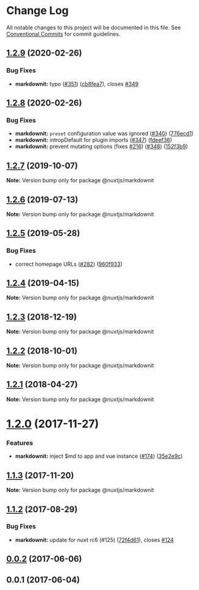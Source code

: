 # Change Log

All notable changes to this project will be documented in this file.
See [Conventional Commits](https://conventionalcommits.org) for commit guidelines.

## [1.2.9](https://github.com/nuxt/modules/compare/@nuxtjs/markdownit@1.2.8...@nuxtjs/markdownit@1.2.9) (2020-02-26)


### Bug Fixes

* **markdownit:** typo ([#351](https://github.com/nuxt/modules/issues/351)) ([cb8fea7](https://github.com/nuxt/modules/commit/cb8fea7afa550448b074a41298564cd0b3c00a9d)), closes [#349](https://github.com/nuxt/modules/issues/349)





## [1.2.8](https://github.com/nuxt/modules/compare/@nuxtjs/markdownit@1.2.7...@nuxtjs/markdownit@1.2.8) (2020-02-26)


### Bug Fixes

* **markdownit:** `preset` configuration value was ignored ([#340](https://github.com/nuxt/modules/issues/340)) ([776ecd1](https://github.com/nuxt/modules/commit/776ecd1e9731d4c9a43554991a1ec48aff22fecc))
* **markdownit:** intropDefault for plugin imports ([#347](https://github.com/nuxt/modules/issues/347)) ([fdeef36](https://github.com/nuxt/modules/commit/fdeef360f5961b0ac22b7374d53b653ddb790e94))
* **markdownit:** prevent mutating options (fixes [#216](https://github.com/nuxt/modules/issues/216)) ([#348](https://github.com/nuxt/modules/issues/348)) ([152f3b9](https://github.com/nuxt/modules/commit/152f3b92f1959ccb2ebb397c339717b619c748ef))





## [1.2.7](https://github.com/nuxt/modules/compare/@nuxtjs/markdownit@1.2.6...@nuxtjs/markdownit@1.2.7) (2019-10-07)

**Note:** Version bump only for package @nuxtjs/markdownit





## [1.2.6](https://github.com/nuxt/modules/compare/@nuxtjs/markdownit@1.2.5...@nuxtjs/markdownit@1.2.6) (2019-07-13)

**Note:** Version bump only for package @nuxtjs/markdownit





## [1.2.5](https://github.com/nuxt/modules/compare/@nuxtjs/markdownit@1.2.4...@nuxtjs/markdownit@1.2.5) (2019-05-28)


### Bug Fixes

* correct homepage URLs ([#282](https://github.com/nuxt/modules/issues/282)) ([960f933](https://github.com/nuxt/modules/commit/960f933))





## [1.2.4](https://github.com/nuxt/modules/compare/@nuxtjs/markdownit@1.2.3...@nuxtjs/markdownit@1.2.4) (2019-04-15)

**Note:** Version bump only for package @nuxtjs/markdownit





<a name="1.2.3"></a>
## [1.2.3](https://github.com/nuxt/modules/compare/@nuxtjs/markdownit@1.2.2...@nuxtjs/markdownit@1.2.3) (2018-12-19)

**Note:** Version bump only for package @nuxtjs/markdownit





<a name="1.2.2"></a>
## [1.2.2](https://github.com/nuxt/modules/compare/@nuxtjs/markdownit@1.2.1...@nuxtjs/markdownit@1.2.2) (2018-10-01)

**Note:** Version bump only for package @nuxtjs/markdownit





<a name="1.2.1"></a>
## [1.2.1](https://github.com/nuxt/modules/compare/@nuxtjs/markdownit@1.2.0...@nuxtjs/markdownit@1.2.1) (2018-04-27)




**Note:** Version bump only for package @nuxtjs/markdownit

<a name="1.2.0"></a>
# [1.2.0](https://github.com/nuxt/modules/compare/@nuxtjs/markdownit@1.1.3...@nuxtjs/markdownit@1.2.0) (2017-11-27)


### Features

* **markdownit:** inject $md to app and vue instance ([#174](https://github.com/nuxt/modules/issues/174)) ([35e2e9c](https://github.com/nuxt/modules/commit/35e2e9c))




<a name="1.1.3"></a>
## [1.1.3](https://github.com/nuxt/modules/compare/@nuxtjs/markdownit@1.1.2...@nuxtjs/markdownit@1.1.3) (2017-11-20)




**Note:** Version bump only for package @nuxtjs/markdownit

<a name="1.1.2"></a>
## [1.1.2](https://github.com/nuxt/modules/compare/@nuxtjs/markdownit@1.1.0...@nuxtjs/markdownit@1.1.2) (2017-08-29)


### Bug Fixes

* **markdownit:** update for nuxt rc6 (#125) ([72f4d61](https://github.com/nuxt/modules/commit/72f4d61)), closes [#124](https://github.com/nuxt/modules/issues/124)




<a name="0.0.2"></a>
## [0.0.2](https://github.com/nuxt/modules/compare/@nuxtjs/markdownit@0.0.1...@nuxtjs/markdownit@0.0.2) (2017-06-06)




<a name="0.0.1"></a>
## 0.0.1 (2017-06-04)
